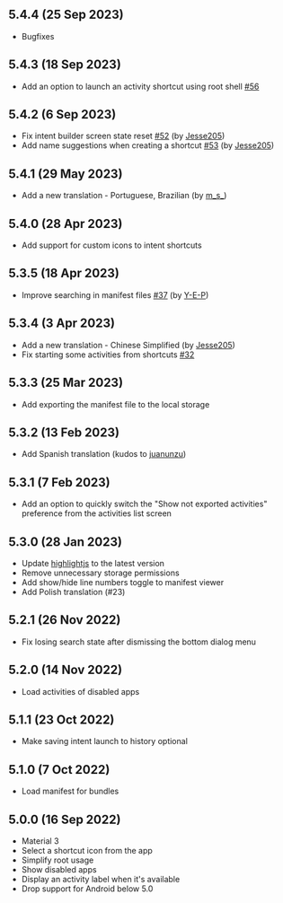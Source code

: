 ## 5.4.4 (25 Sep 2023)
- Bugfixes

## 5.4.3 (18 Sep 2023)
- Add an option to launch an activity shortcut using root shell [#56](https://github.com/sdex/ActivityManager/issues/56)

## 5.4.2 (6 Sep 2023)
- Fix intent builder screen state reset [#52](https://github.com/sdex/ActivityManager/pull/52) (by [Jesse205](https://github.com/Jesse205))
- Add name suggestions when creating a shortcut [#53](https://github.com/sdex/ActivityManager/pull/53) (by [Jesse205](https://github.com/Jesse205))

## 5.4.1 (29 May 2023)
- Add a new translation - Portuguese, Brazilian (by [m_s_](https://crowdin.com/profile/askz0))

## 5.4.0 (28 Apr 2023)
- Add support for custom icons to intent shortcuts

## 5.3.5 (18 Apr 2023)
- Improve searching in manifest files [#37](https://github.com/sdex/ActivityManager/issues/37) (by [Y-E-P](https://github.com/Y-E-P))

## 5.3.4 (3 Apr 2023)
- Add a new translation - Chinese Simplified (by [Jesse205](https://crowdin.com/profile/Jesse205))
- Fix starting some activities from shortcuts [#32](https://github.com/sdex/ActivityManager/issues/32)

## 5.3.3 (25 Mar 2023)
- Add exporting the manifest file to the local storage

## 5.3.2 (13 Feb 2023)
- Add Spanish translation (kudos to [juanunzu](https://crowdin.com/profile/juanunzu))

## 5.3.1 (7 Feb 2023)
- Add an option to quickly switch the "Show not exported activities" preference from the activities list screen

## 5.3.0 (28 Jan 2023)
- Update [highlightjs](https://highlightjs.org/) to the latest version
- Remove unnecessary storage permissions
- Add show/hide line numbers toggle to manifest viewer
- Add Polish translation (#23)

## 5.2.1 (26 Nov 2022)
- Fix losing search state after dismissing the bottom dialog menu

## 5.2.0 (14 Nov 2022)
- Load activities of disabled apps

## 5.1.1 (23 Oct 2022)
- Make saving intent launch to history optional

## 5.1.0 (7 Oct 2022)
- Load manifest for bundles

## 5.0.0 (16 Sep 2022)
- Material 3
- Select a shortcut icon from the app
- Simplify root usage
- Show disabled apps
- Display an activity label when it's available
- Drop support for Android below 5.0

